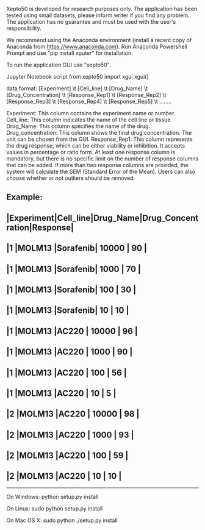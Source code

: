Xepto50 is developed for research purposes only.
The application has been tested using small datasets, please inform writer if you find any problem.
The application has no guarantee and must be used with the user's responsibility.

We recommend using the Anaconda environment (install a recent copy of Anaconda from https://www.anaconda.com). Run Anaconda Powershell Prompt and use "pip install xputer" for installation.

To run the application GUI use "xepto50".

Jupyter Notebook script
from xepto50 import xgui
xgui()

data format: [Experiment] \t [Cell_line] \t [Drug_Name] \t [Drug_Concentration] \t [Response_Rep1] \t [Response_Rep2] \t [Response_Rep3] \t [Response_Rep4] \t [Response_Rep5] \t ........

Experiment: This column contains the experiment name or number.
Cell_line: This column indicates the name of the cell line or tissue.
Drug_Name: This column specifies the name of the drug.
Drug_concentration: This column shows the final drug concentration. The unit can be chosen from the GUI.
Response_Rep1: This column represents the drug response, which can be either viability or inhibition. It accepts values in percentage or ratio form.
At least one response column is mandatory, but there is no specific limit on the number of response columns that can be added. If more than two response columns are provided, the system will calculate the SEM (Standard Error of the Mean). Users can also choose whether or not outliers should be removed.

Example:
------------------------------------------------
|Experiment|Cell_line|Drug_Name|Drug_Concentration|Response|
------------------------------------------------------------
|1         |MOLM13   |Sorafenib| 10000            |   90   |
------------------------------------------------------------
|1         |MOLM13   |Sorafenib| 1000             |   70   |
------------------------------------------------------------
|1         |MOLM13   |Sorafenib| 100              |   30   |
------------------------------------------------------------
|1         |MOLM13   |Sorafenib| 10               |   10   |
------------------------------------------------------------
|1         |MOLM13   |AC220    | 10000            |   96   |
------------------------------------------------------------
|1         |MOLM13   |AC220    | 1000             |   90   |
------------------------------------------------------------
|1         |MOLM13   |AC220    | 100              |   56   |
------------------------------------------------------------
|1         |MOLM13   |AC220    | 10               |   5   |
------------------------------------------------------------
|2         |MOLM13   |AC220    | 10000            |   98   |
------------------------------------------------------------
|2         |MOLM13   |AC220    | 1000             |   93   |
------------------------------------------------------------
|2         |MOLM13   |AC220    | 100              |   59   |
------------------------------------------------------------
|2         |MOLM13   |AC220    | 10               |   10   |
------------------------------------------------------------


-----------------------------
On Windows:
python setup.py install

On Linux:
sudo python setup.py install 

On Mac OS X:
sudo python ./setup.py install 

